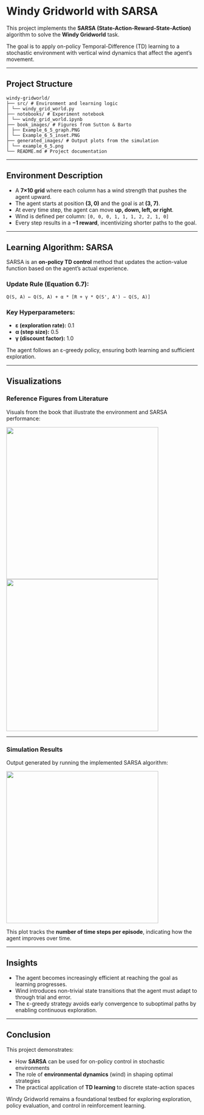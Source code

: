 # Windy Gridworld with SARSA

This project implements the **SARSA (State-Action-Reward-State-Action)** algorithm to solve the **Windy Gridworld** task. 

The goal is to apply on-policy Temporal-Difference (TD) learning to a stochastic environment with vertical wind dynamics that affect the agent’s movement.

---

## Project Structure
```
windy-gridworld/
├── src/ # Environment and learning logic
│ └── windy_grid_world.py
├── notebooks/ # Experiment notebook
│ └── windy_grid_world.ipynb
├── book_images/ # Figures from Sutton & Barto
│ ├── Example_6_5_graph.PNG
│ └── Example_6_5_inset.PNG
├── generated_images/ # Output plots from the simulation
│ └── example_6_5.png
└── README.md # Project documentation
```
---

## Environment Description

- A **7×10 grid** where each column has a wind strength that pushes the agent upward.
- The agent starts at position **(3, 0)** and the goal is at **(3, 7)**.
- At every time step, the agent can move **up, down, left, or right**.
- Wind is defined per column:
```[0, 0, 0, 1, 1, 1, 2, 2, 1, 0]```
- Every step results in a **−1 reward**, incentivizing shorter paths to the goal.

---

## Learning Algorithm: SARSA

SARSA is an **on-policy TD control** method that updates the action-value function based on the agent’s actual experience.

### Update Rule (Equation 6.7):
```Q(S, A) ← Q(S, A) + α * [R + γ * Q(S', A') − Q(S, A)]```


### Key Hyperparameters:
- **ε (exploration rate):** 0.1
- **α (step size):** 0.5
- **γ (discount factor):** 1.0

The agent follows an ε-greedy policy, ensuring both learning and sufficient exploration.

---

## Visualizations

### Reference Figures from Literature

Visuals from the book that illustrate the environment and SARSA performance:

<img src="book_images/Example_6_5_graph.PNG" width="400"/>
<img src="book_images/Example_6_5_inset.PNG" width="400"/>

---

### Simulation Results

Output generated by running the implemented SARSA algorithm:

<img src="generated_images/example_6_5.png" width="400"/>

This plot tracks the **number of time steps per episode**, indicating how the agent improves over time.

---

## Insights

- The agent becomes increasingly efficient at reaching the goal as learning progresses.
- Wind introduces non-trivial state transitions that the agent must adapt to through trial and error.
- The ε-greedy strategy avoids early convergence to suboptimal paths by enabling continuous exploration.

---


## Conclusion

This project demonstrates:

- How **SARSA** can be used for on-policy control in stochastic environments
- The role of **environmental dynamics** (wind) in shaping optimal strategies
- The practical application of **TD learning** to discrete state-action spaces

Windy Gridworld remains a foundational testbed for exploring exploration, policy evaluation, and control in reinforcement learning.

